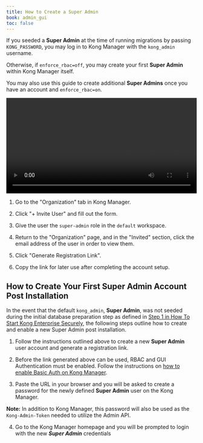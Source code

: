 ```yaml
---
title: How to Create a Super Admin
book: admin_gui
toc: false
---
```


If you seeded a **Super Admin** at the time of running 
migrations by passing `KONG_PASSWORD`, you may log in to Kong Manager
with the `kong_admin` username. 

Otherwise, if `enforce_rbac=off`, you may create your first 
**Super Admin** within Kong Manager itself.

You may also use this guide to create additional **Super Admins** once
you have an account and `enforce_rbac=on`.

<video width="100%" autoplay loop controls>
  <source src="https://konghq.com/wp-content/uploads/2019/02/org-super-admin-ent-34.mov" type="video/mp4">
  Your browser does not support the video tag.
</video>

1. Go to the "Organization" tab in Kong Manager.

2. Click "+ Invite User" and fill out the form. 

3. Give the user the `super-admin` role in the `default` workspace.

4. Return to the "Organization" page, and in the "Invited" section, 
click the email address of the user in order to view them.

5. Click "Generate Registration Link". 

6. Copy the link for later use after completing the account setup.

## How to Create Your First Super Admin Account Post Installation

In the event that the default `kong_admin`, **Super Admin**, was not seeded during the initial database preparation step as defined in [Step 1 in How To Start Kong Enterprise Securely](/enterprise/{{page.kong_version}}/getting-started/start-kong/#step-1), the following steps outline how to create and enable a new Super Admin post installation. 

1. Follow the instructions outlined above to create a new **Super Admin** user account and generate a registration link.

2. Before the link generated above can be used, RBAC and GUI Authentication must be enabled. Follow the instructions on [how to enable Basic Auth on Kong Manager](/enterprise/{{page.kong_version}}/kong-manager/authentication/basic).

3. Paste the URL in your browser and you will be asked to create a password for the newly defined **Super Admin** user on the Kong Manager. 

**Note:** In addition to Kong Manager, this password will also be used as the `Kong-Admin-Token` needed to utilize the Admin API.

4. Go to the Kong Manager homepage and you will be prompted to login with the new ***Super Admin*** credentials
